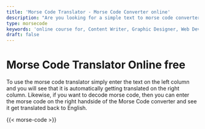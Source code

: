 ```yaml
---
title: 'Morse Code Translator - Morse Code Converter online'
description: "Are you looking for a simple text to morse code converter online? If so, check out the handy simple and easy to use free morse code translator here."
type: morsecode
keywords: 'online course for, Content Writer, Graphic Designer, Web Developer, Software Engineer, Frontend Developer graphic designer, UI designer, digital marketing'
draft: false
---
```


# Morse Code Translator Online free

To use the morse code translator simply enter the text on the left column and you will see that it is automatically getting translated on the right column. Likewise, if you want to decode morse code, then you can enter the morse code on the right handside of the Morse Code converter and see it get translated back to English.

{{< morse-code >}}
